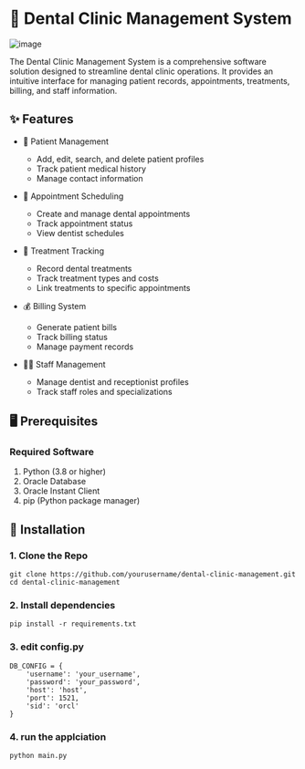 # 🦷 Dental Clinic Management System
![image](https://github.com/user-attachments/assets/aeb01db9-afc5-4322-bbf4-e6e0888b0f9e)


The Dental Clinic Management System is a comprehensive software solution designed to streamline dental clinic operations. It provides an intuitive interface for managing patient records, appointments, treatments, billing, and staff information.

## ✨ Features

- 👥 Patient Management
  - Add, edit, search, and delete patient profiles
  - Track patient medical history
  - Manage contact information

- 📅 Appointment Scheduling
  - Create and manage dental appointments
  - Track appointment status
  - View dentist schedules

- 🦷 Treatment Tracking
  - Record dental treatments
  - Track treatment types and costs
  - Link treatments to specific appointments

- 💰 Billing System
  - Generate patient bills
  - Track billing status
  - Manage payment records

- 👨‍⚕️ Staff Management
  - Manage dentist and receptionist profiles
  - Track staff roles and specializations

## 🖥️ Prerequisites

### Required Software
1. Python (3.8 or higher)
2. Oracle Database
3. Oracle Instant Client
4. pip (Python package manager)

## 🚀 Installation

### 1. Clone the Repo
```
git clone https://github.com/yourusername/dental-clinic-management.git
cd dental-clinic-management
```
### 2. Install dependencies
```
pip install -r requirements.txt
```
### 3. edit config.py
```
DB_CONFIG = {
    'username': 'your_username',
    'password': 'your_password',
    'host': 'host',
    'port': 1521,
    'sid': 'orcl'
}
```
### 4. run the applciation
```
python main.py
```
